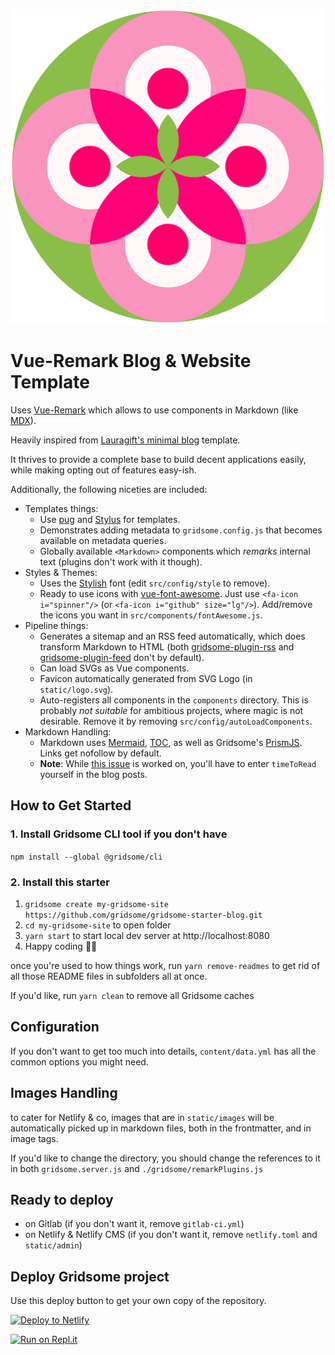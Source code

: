 ![Logo](./static/images/Logo.svg)

# Vue-Remark Blog & Website Template

Uses [Vue-Remark](https://github.com/gridsome/gridsome/tree/master/packages/vue-remark/) which allows to use components in Markdown (like [MDX](https://mdxjs.com/)).

Heavily inspired from [Lauragift's minimal blog](https://github.com/lauragift21/gridsome-minimal-blog) template.

It thrives to provide a complete base to build decent applications easily, while making opting out of features easy-ish.

Additionally, the following niceties are included:

- Templates things:
  - Use [pug](https://pugjs.org/) and [Stylus](http://stylus-lang.com/) for templates.
  - Demonstrates adding metadata to `gridsome.config.js` that becomes available on metadata queries.
  - Globally available `<Markdown>` components which *remarks* internal text (plugins don't work with it though). 
- Styles & Themes:
  - Uses the [Stylish](https://www.fontsquirrel.com/fonts/stylish) font (edit `src/config/style` to remove).
  - Ready to use icons with [vue-font-awesome](https://github.com/FortAwesome/vue-fontawesome). Just use `<fa-icon i="spinner"/>` (or `<fa-icon i="github" size="lg"/>`). Add/remove the icons you want in `src/components/fontAwesome.js`.
- Pipeline things:
  - Generates a sitemap and an RSS feed automatically, which does transform Markdown to HTML (both [gridsome-plugin-rss](https://github.com/gridsome/gridsome/issues/514) and [gridsome-plugin-feed](https://github.com/onecrayon/gridsome-plugin-feed/issues/2) don't by default).
  - Can load SVGs as Vue components.
  - Favicon automatically generated from SVG Logo (in `static/logo.svg`).
  - Auto-registers all components in the `components` directory. This is probably *not suitable* for ambitious projects, where magic is not desirable. Remove it by removing `src/config/autoLoadComponents`.
- Markdown Handling:
  - Markdown uses [Mermaid](https://github.com/temando/remark-mermaid), [TOC](https://github.com/remarkjs/remark-toc), as well as Gridsome's [PrismJS](https://www.npmjs.com/package/@gridsome/remark-prismjs). Links get nofollow by default.
  - **Note**: While [this issue](https://github.com/gridsome/gridsome/issues/902) is worked on, you'll have to enter `timeToRead` yourself in the blog posts.

## How to Get Started

### 1. Install Gridsome CLI tool if you don't have

  `npm install --global @gridsome/cli`

### 2. Install this starter

1. `gridsome create my-gridsome-site https://github.com/gridsome/gridsome-starter-blog.git`  
2. `cd my-gridsome-site` to open folder
3. `yarn start` to start local dev server at http://localhost:8080
4. Happy coding 🎉🙌

once you're used to how things work, run `yarn remove-readmes` to get rid of all those README files in subfolders all at once.

If you'd like, run `yarn clean` to remove all Gridsome caches

## Configuration

If you don't want to get too much into details, `content/data.yml` has all the common options you might need.

## Images Handling

to cater for Netlify & co, images that are in `static/images` will be automatically picked up in markdown files, both in the frontmatter, and in image tags.

If you'd like to change the directory, you should change the references to it in both `gridsome.server.js` and `./gridsome/remarkPlugins.js`

## Ready to deploy

- on Gitlab (if you don't want it, remove `gitlab-ci.yml`)
- on Netlify & Netlify CMS (if you don't want it, remove `netlify.toml` and `static/admin`)

## Deploy Gridsome project

Use this deploy button to get your own copy of the repository.

[![Deploy to Netlify](https://www.netlify.com/img/deploy/button.svg)](https://app.netlify.com/start/deploy?repository=https://github.com/lauragift21/gridsome-minimal-blog)

[![Run on Repl.it](https://repl.it/badge/github/Xananax/gridsome-reactive)](https://repl.it/github/Xananax/gridsome-reactive)
